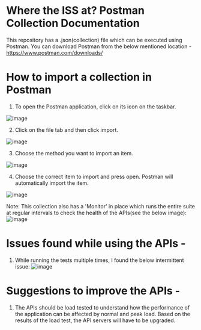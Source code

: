 # Where the ISS at? Postman Collection Documentation
This repository has a .json(collection) file which can be executed using Postman. 
You can download Postman from the below mentioned location - 
https://www.postman.com/downloads/

# How to import a collection in Postman
1. To open the Postman application, click on its icon on the taskbar. 

![image](https://user-images.githubusercontent.com/54844281/139203535-02fc2a73-46a5-4774-aeeb-f1d21683116a.png)


2. Click on the file tab and then click import.

![image](https://user-images.githubusercontent.com/54844281/139203266-79260641-3657-4b09-a012-dde7527565b7.png)

3. Choose the method you want to import an item.

![image](https://user-images.githubusercontent.com/54844281/139203281-d34c731c-4240-4e2f-888b-8f7f1e34c281.png)

4. Choose the correct item to import and press open. Postman will automatically import the item.

![image](https://user-images.githubusercontent.com/54844281/139203296-5fbf6e3b-80d5-452a-bc9f-5e27d97b13ad.png)

Note: This collection also has a 'Monitor' in place which runs the entire suite at regular intervals to check the health of the APIs(see the below image): 
![image](https://user-images.githubusercontent.com/54844281/139247318-c4b68ff1-719a-48b6-9d2d-a4ed87faadec.png)

# Issues found while using the APIs - 
1. While running the tests multiple times, I found the below intermittent issue: 
![image](https://user-images.githubusercontent.com/54844281/139203914-1b6dbf3a-5afa-43d4-a6a7-16a1583d0000.png)


# Suggestions to improve the APIs - 
1. The APIs should be load tested to understand how the performance of the application can be affected by normal and peak load. 
   Based on the results of the load test, the API servers will have to be upgraded. 
